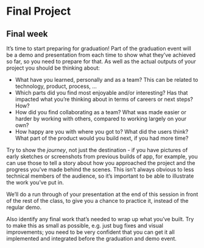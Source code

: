 # Final Project

## Final week

It’s time to start preparing for graduation! Part of the graduation event will be a demo and presentation from each time to show what they’ve achieved so far, so you need to prepare for that. As well as the actual outputs of your project you should be thinking about:

- What have you learned, personally and as a team? This can be related to technology, product, process, ...
- Which parts did you find most enjoyable and/or interesting? Has that impacted what you’re thinking about in terms of careers or next steps? How?
- How did you find collaborating as a team? What was made easier or harder by working with others, compared to working largely on your own?
- How happy are you with where you got to? What did the users think? What part of the product would you build next, if you had more time?

Try to show the _journey_, not just the destination - if you have pictures of early sketches or screenshots from previous builds of app, for example, you can use those to tell a story about how you approached the project and the progress you’ve made behind the scenes. This isn’t always obvious to less technical members of the audience, so it’s important to be able to illustrate the work you’ve put in.

We’ll do a run through of your presentation at the end of this session in front of the rest of the class, to give you a chance to practice it, instead of the regular demo.

Also identify any final work that’s needed to wrap up what you’ve built. Try to make this as small as possible, e.g. just bug fixes and visual improvements; you need to be very confident that you can get it all implemented and integrated before the graduation and demo event.
